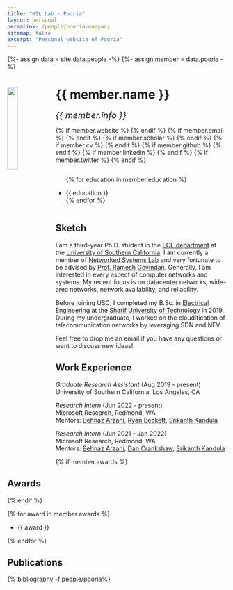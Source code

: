 ```yaml
---
title: "NSL Lab - Pooria"
layout: personal
permalink: /people/pooria-namyar/
sitemap: false
excerpt: "Personal website of Pooria"
---
```

{%- assign data = site.data.people -%}
{%- assign member = data.pooria -%}

<div class="row">
  <img src="{{ site.url }}{{ site.baseurl }}/images/teampic/{{ member.photo }}" class="img-responsive" width="22%" style="float: left" />
  <h1>{{ member.name }}</h1>
  <i style="font-size:20px">{{ member.info }}</i><br>

  {% if member.website %}<a href="{{ member.website }}" target="_blank"><i class="fa fa-home fa-3x"></i></a> {% endif %}
  {% if member.email %}<a href="mailto:{{ member.email }}" target="_blank"><i class="fa fa-envelope-square fa-3x"></i></a> {% endif %}
  {% if member.scholar %} <a href="{{ member.scholar }}" target="_blank"><i class="ai ai-google-scholar-square ai-3x"></i></a> {% endif %}
  {% if member.cv %} <a href="{{ site.url }}{{ site.baseurl }}/files/{{ member.cv }}" target="_blank"><i class="ai ai-cv-square ai-3x"></i></a> {% endif %}
  {% if member.github %} <a href="{{ member.github }}" target="_blank"><i class="fa fa-github-square fa-3x"></i></a> {% endif %}
  {% if member.linkedin %} <a href="{{ member.linkedin }}" target="_blank"><i class="fa fa-linkedin-square fa-3x"></i></a> {% endif %}
  {% if member.twitter %} <a href="{{ member.twitter }}" target="_blank"><i class="fa fa-twitter-square fa-3x"></i></a> {% endif %}
  <!-- {% if member.researchgate %} <a href="{{ member.researchgate }}" target="_blank"><i class="ai ai-researchgate-square ai-3x"></i></a> {% endif %} -->
  <ul style="overflow: hidden">

  {% for education in member.education %}
	<li> {{ education }} </li>
  {% endfor %}

  </ul>
</div>

## Sketch

<p>I am a third-year Ph.D. student in the <a href="https://minghsiehece.usc.edu/" data-type="URL" data-id="https://minghsiehece.usc.edu/">ECE department</a> at the <a href="https://www.usc.edu/">University of Southern California</a>. I am currently a member of <a href="https://nslcsusc.wpcomstaging.com/">Networked Systems Lab</a> and very fortunate to be advised by <a href="https://nslcsusc.wpcomstaging.com/people/ramesh/">Prof. Ramesh Govindan</a>. Generally, I am interested in every aspect of computer networks and systems. My recent focus is on datacenter networks, wide-area networks, network availability, and reliability. </p>
<p>Before joining USC, I completed my B.Sc. in <a href="http://ee.sharif.edu/~web/en/">Electrical Engineering</a> at the <a href="http://www.en.sharif.edu/">Sharif University of Technology</a> in 2019.  During my undergraduate, I worked on the cloudification of telecommunication networks by leveraging SDN and NFV. </p>
<p>Feel free to drop me an email if you have any questions or want to discuss new ideas!</p>

## Work Experience

<p><em>Graduate Research Assistant</em> (Aug 2019 - present) <br>University of Southern California, Los Angeles, CA</p>
<p><em>Research Intern</em> (Jun 2022 - present)<br>Microsoft Research, Redmond, WA<br>Mentors: <a href="https://www.microsoft.com/en-us/research/people/bearzani/">Behnaz Arzani</a>, <a href="https://www.microsoft.com/en-us/research/people/rybecket/">Ryan Beckett</a>, <a href="https://www.microsoft.com/en-us/research/people/srikanth/">Srikanth Kandula</a></p>
<p><em>Research Intern</em> (Jun 2021 - Jan 2022)<br>Microsoft Research, Redmond, WA<br>Mentors: <a href="https://www.microsoft.com/en-us/research/people/bearzani/">Behnaz Arzani</a>, <a href="https://www.microsoft.com/en-us/research/people/dacranks/">Dan Crankshaw</a>, <a href="https://www.microsoft.com/en-us/research/people/srikanth/">Srikanth Kandula</a></p>

{% if member.awards %}
## Awards
{% endif %}

{% for award in member.awards %}
<ul style="overflow: hidden">
<li> {{ award }} </li>
</ul>
{% endfor %}

## Publications

<div class="publications">

{% bibliography -f people/pooria%}

</div>
